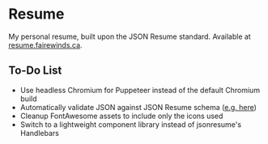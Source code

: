 # Resume
My personal resume, built upon the JSON Resume standard. Available at [resume.fairewinds.ca](https://resume.fairewinds.ca).

## To-Do List
* Use headless Chromium for Puppeteer instead of the default Chromium build
* Automatically validate JSON against JSON Resume schema ([e.g. here](https://github.com/jsonresume/resume-schema))
* Cleanup FontAwesome assets to include only the icons used
* Switch to a lightweight component library instead of jsonresume's Handlebars
